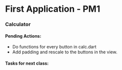 # First Application - PM1

### Calculator

#### Pending Actions:
- Do functions for every button in calc.dart
- Add padding and rescale to the buttons in the view.

#### Tasks for next class:
